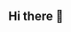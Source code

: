 ## Hi there 👋

<!--
**Jayvik12/Jayvik12** is a ✨ _special_ ✨ repository because its `README.md` (this file) appears on your GitHub profile.


<h1 align="center">Hi 👋, I'm Vivek Dwivedi</h1>
<h3 align="center">🚀 Senior Security Engineer | CISSP | Cloud & DevSecOps | Zero Trust Architect</h3>

<p align="center">
  <img src="https://komarev.com/ghpvc/?username=vik-study&label=Profile%20views&color=0e75b6&style=flat" alt="vik-study" />
</p>

---

### 👨‍💼 About Me

- 🔐 **Certified Information Systems Security Professional (CISSP)**
- 🧠 Passionate about **Cloud Security**, **Zero Trust Architecture**, **IAM**, and **Security Automation**
- 🌐 Architecting secure solutions using **AWS**, **Terraform**, **Ansible**, and **Modern Authentication Protocols (OIDC, SAML, OAuth)**
- 🛡️ Leading a technical team for support at **Tufin**, ensuring global enterprise security posture
- 📝 Sharing insights on LinkedIn: [@vivek-dwivedi-cissp](https://www.linkedin.com/in/vivek-dwivedi-cissp/)
- 🎯 Currently preparing for advanced **DevSecOps Automation Projects**

---

### 🧰 Tech Stack & Tools

| Cloud | Automation | DevSecOps | Security | Languages |
|-------|------------|-----------|----------|-----------|
| ![AWS](https://img.shields.io/badge/AWS-%23FF9900.svg?style=flat&logo=amazon-aws&logoColor=white) | ![Ansible](https://img.shields.io/badge/Ansible-%23EE0000.svg?style=flat&logo=ansible&logoColor=white) | ![Terraform](https://img.shields.io/badge/Terraform-%235835CC.svg?style=flat&logo=terraform&logoColor=white) | ![Zero Trust](https://img.shields.io/badge/Zero--Trust-%23007ACC.svg?style=flat) | ![Python](https://img.shields.io/badge/Python-3670A0?style=flat&logo=python&logoColor=ffdd54) |
| ![Azure](https://img.shields.io/badge/Azure-0078D4?style=flat&logo=microsoft-azure&logoColor=white) | ![Bash](https://img.shields.io/badge/Bash-%234EAA25.svg?style=flat&logo=gnu-bash&logoColor=white) | ![GitHub Actions](https://img.shields.io/badge/GitHub--Actions-%232671E5.svg?style=flat&logo=github-actions&logoColor=white) | ![IAM](https://img.shields.io/badge/IAM-%23FF9900.svg?style=flat&logo=amazon-aws&logoColor=white) | ![Shell Script](https://img.shields.io/badge/Shell-%23121011.svg?style=flat&logo=gnu-bash&logoColor=white) |

---

### 🚀 Featured Projects

- 🔸 **Zero Trust Network Lab** – Built a simulated Zero Trust environment using AWS VPCs, IAM, SSO, and WAF integrations
- 🔸 **IAM Policy Automation** – Automated user/group/role provisioning in AWS with Ansible & Python
- 🔸 **Secure GitOps Pipeline** – Built a hardened CI/CD pipeline using GitHub Actions, Checkov, Snyk, and KMS for secrets management
- 🔸 **Network Automation with Ansible** – Designed playbooks for automating firewall rules, VPN configurations, and syslog setups

---

### 🏆 Certifications

- ✅ **CISSP – Certified Information Systems Security Professional**
- ✅ **AWS Certified Security – Specialty**
- ✅ **HashiCorp Certified: Terraform Associate**
- ✅ **Certified Kubernetes Security Specialist (CKS)** _(in progress)_

---

### 📈 GitHub Stats

<p align="center">
  <img src="https://github-readme-stats.vercel.app/api?username=vik-study&show_icons=true&theme=radical" alt="vik-study stats"/>
  <br>
  <img src="https://github-readme-streak-stats.herokuapp.com/?user=vik-study&theme=radical" alt="vik-study streak"/>
</p>

---

### 📬 Connect with Me

[![LinkedIn](https://img.shields.io/badge/LinkedIn-blue?style=for-the-badge&logo=linkedin)](https://www.linkedin.com/in/vivek-dwivedi-cissp/)
[![Email](https://img.shields.io/badge/Gmail-D14836?style=for-the-badge&logo=gmail&logoColor=white)](mailto:vivek.dwivedi0211@gmail.com)
[![GitHub](https://img.shields.io/badge/GitHub-100000?style=for-the-badge&logo=github&logoColor=white)](https://github.com/vik-study)

---

